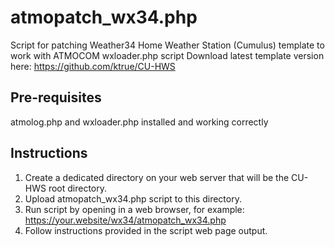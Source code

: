 # atmopatch_wx34.php
Script for patching Weather34 Home Weather Station (Cumulus) template to work with ATMOCOM wxloader.php script
Download latest template version here: https://github.com/ktrue/CU-HWS

## Pre-requisites
atmolog.php and wxloader.php installed and working correctly

## Instructions
 1. Create a dedicated directory on your web server that will be the CU-HWS root directory.
 2. Upload atmopatch_wx34.php script to this directory.
 3. Run script by opening in a web browser, for example: https://your.website/wx34/atmopatch_wx34.php
 4. Follow instructions provided in the script web page output.
 
